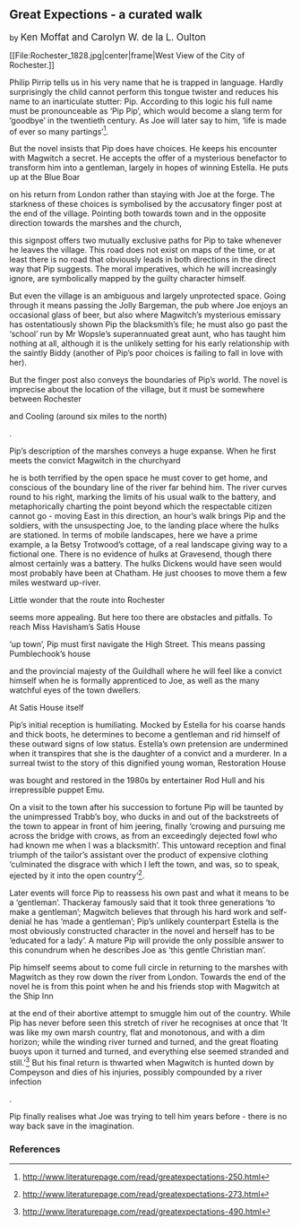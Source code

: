 <span data-entity="Q5686"></span>
<span data-map data-center="51.4,0.53" data-zoom="11"></span>
<span data-map-layer data-type="mapwarper" data-name="Kent 1820" data-mapwarper-id="38872" data-active="true"></span>
<span data-map-layer data-type="mapwarper" data-name="Kent 1808" data-mapwarper-id="37387" data-active="false"></span>
<span data-map-layer data-type="geojson" data-name="Kent" data-url="https://raw.githubusercontent.com/kent-map/geojson/master/Q23298.json" data-active="true"></span>

## Great Expections - a curated walk

<span data-entity="Q5686"></span>
<span data-entity="Q726"></span>

by <big><span class="author">Ken Moffat</span> and <span class="author">Carolyn W. de la L. Oulton</span></big>

[[File:Rochester_1828.jpg|center|frame|West View of the City of Rochester.]]
<br clear=all>

<span data-entity="Q7197170">Philip Pirrip</span>
tells us in his very name that he is trapped in language. Hardly surprisingly the child cannot perform this tongue twister and reduces his name to an inarticulate stutter: Pip.  According to this logic his full name must be pronounceable as ‘Pip Pip’, which would become a slang term for ‘goodbye’ in the twentieth century. As Joe will later say to him, ‘life is made of ever so many partings’[^ref1]. 

But the novel insists that Pip does have choices. He keeps his encounter with
<span data-entity="Q4666596">Magwitch</span>
a secret. He accepts the offer of a mysterious benefactor to transform him into a gentleman, largely in hopes of winning
<span data-entity="Q5400904">Estella</span>.
He puts up at the Blue Boar
<!-- [link article 12, Rochester and https://charlesdickenspage.com/charles_dickens_rochester-chatham_map.html] -->
on his return from
<span data-entity="Q84">London</span>
rather than staying with Joe at the forge. The starkness of these choices is symbolised by the accusatory finger post at the end of the village. Pointing both towards town and in the opposite direction towards the marshes and the church,
<!-- [link article 15, Cooling churchyard]-->
this signpost offers two mutually exclusive paths for Pip to take whenever he leaves the village. This road does not exist on maps of the time, or at least there is no road that obviously leads in both directions in the direct way that Pip suggests. The moral imperatives, which he will increasingly ignore, are symbolically mapped by the guilty character himself.

<span data-map data-center="51.3,0.6" data-zoom="10"></span>
But even the village is an ambiguous and largely unprotected space. Going through it means passing the Jolly Bargeman, the pub where Joe enjoys an occasional glass of beer, but also where Magwitch’s  mysterious emissary has ostentatiously shown Pip the blacksmith’s file; he must also go past the ‘school’ run by Mr Wopsle’s superannuated great aunt, who has taught him nothing at all, although it is the unlikely setting for his early relationship with the saintly Biddy (another of Pip’s poor choices is failing to fall in love with her).
<span data-map-layer data-type="geojson" data-name="Pips village" data-url="https://raw.githubusercontent.com/kent-map/geojson/master/chalk1.json" data-active="true"></span>

But the finger post also conveys the boundaries of Pip’s world. The novel is imprecise about the location of the village, but it must be somewhere between
<span data-entity="Q507517">Rochester</span>
<!-- [link article 12, Rochester and https://charlesdickenspage.com/charles_dickens_rochester-chatham_map.html] -->
and
<span data-entity="Q2649453">Cooling</span>
(around six miles to the north)
<!--[link article 15, Cooling churchyard] -->.
Pip’s description of the marshes conveys a huge expanse. When he first meets the convict Magwitch in the churchyard
<!-- [link article 15, Cooling churchyard] --> 
he is both terrified by the open space he must cover to get home, and conscious of the boundary line of the river far behind him. The river curves round to his right, marking the limits of his usual walk to the battery, and metaphorically charting the point beyond which the respectable citizen cannot go - moving East in this direction, an hour’s walk brings Pip and the soldiers, with the unsuspecting Joe, to the landing place where the hulks are stationed.  In terms of mobile landscapes, here we have a prime example, a la Betsy Trotwood’s cottage, of a real landscape giving way to a fictional one. There is no evidence of hulks at 
<span data-entity="Q676689">Gravesend</span>,
though there almost certainly was a battery. The hulks Dickens would have seen would most probably have been at
<span data-entity="Q729006">Chatham</span>.
He just chooses to move them a few miles westward up-river.
<span data-map-layer data-type="geojson" data-name="Marshes" data-url="https://raw.githubusercontent.com/kent-map/geojson/master/marshes.json" data-active="true"></span>

<!-- http://www.literaturepage.com/read/greatexpectations-43.html -->
Little wonder that the route into Rochester
<!-- [link article 12, Rochester and https://charlesdickenspage.com/charles_dickens_rochester-chatham_map.html] -->
seems more appealing. But here too there are obstacles and pitfalls. To reach Miss Havisham’s Satis House
<!-- [link article 11, Satis House and https://charlesdickenspage.com/charles_dickens_rochester-chatham_map.html] -->
‘up town’, Pip must first navigate the High Street. This means passing Pumblechook’s house
<!-- [link ttps://charlesdickenspage.com/charles_dickens_rochester-chatham_map.html] -->
and the provincial majesty of the Guildhall where he will feel like a convict himself when he is formally apprenticed to Joe, as well as the many watchful eyes of the town dwellers.

At
<span data-entity="Q26377461">Satis House</span>
itself
<!-- [link article 11, Satis House and https://charlesdickenspage.com/charles_dickens_rochester-chatham_map.html] -->
Pip’s initial reception is humiliating. Mocked by Estella for his coarse hands and thick boots, he determines to become a gentleman and rid himself of these outward signs of low status. Estella’s own pretension are undermined when it transpires that she is the daughter of a convict and a murderer. In a surreal twist to the story of this dignified young woman, Restoration House
<!-- [link article 11, Satis House] -->
was bought and restored in the 1980s by entertainer
<span data-entity="Q7356235">Rod Hull</span>
and his irrepressible puppet Emu.
<!-- [link https://www.francisfrith.com/uk/rochester/rod-hull-and-miss-havisham_memory-239231] -->

On a visit to the town after his succession to fortune Pip will be taunted by the unimpressed Trabb’s boy, who ducks in and out of the backstreets of the town to appear in front of him jeering, finally ‘crowing and pursuing me across the bridge with crows, as from an exceedingly dejected fowl who had known me when I was a blacksmith’. This untoward reception and final triumph of the tailor’s assistant over the product of expensive clothing ‘culminated the disgrace with which I left the town, and was, so to speak, ejected by it into the open country’[^ref2].  

Later events will force Pip to reassess his own past and what it means to be a ‘gentleman’. Thackeray famously said that it took three generations ‘to make a gentleman’; Magwitch believes that through his hard work and self-denial he has ‘made a gentleman’; Pip’s unlikely counterpart Estella is the most obviously constructed character in the novel and herself has to be ‘educated for a lady’. A mature Pip will provide the only possible answer to this conundrum when he describes Joe as ‘this gentle Christian man’.

Pip himself seems about to come full circle in returning to the marshes with Magwitch as they row down the river from London. Towards the end of the novel he is from this point when he and his friends stop with Magwitch at the Ship Inn
<!-- [link article 16, Ship and Lobster] -->
at the end of their abortive attempt to smuggle him out of the country. While Pip has never before seen this stretch of river he recognises at once that ‘It was like my own marsh country, flat and monotonous, and with a dim horizon; while the winding river turned and turned, and the great floating buoys upon it turned and turned, and everything else seemed stranded and still.’[^ref3]  But his final return is thwarted when Magwitch is hunted down by
<span data-entity="Q5156367">Compeyson</span>
and dies of his injuries, possibly compounded by a river infection
<!-- [Link Heidi’s article on sewage and tidal rivers, when it comes in] -->.
Pip finally realises what Joe was trying to tell him years before - there is no way back save in the imagination.

### References
[^ref1]:http://www.literaturepage.com/read/greatexpectations-250.html
[^ref2]:http://www.literaturepage.com/read/greatexpectations-273.html
[^ref3]:http://www.literaturepage.com/read/greatexpectations-490.html


